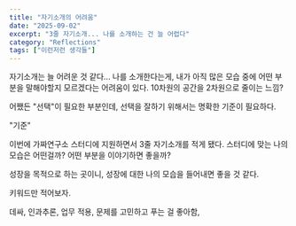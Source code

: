 ```yaml
---
title: "자기소개의 어려움"
date: "2025-09-02"
excerpt: "3줄 자기소개... 나를 소개하는 건 늘 어렵다"
category: "Reflections"
tags: ["이런저런 생각들"]
---
```


자기소개는 늘 어려운 것 같다... 
나를 소개한다는게, 내가 아직 많은 모습 중에 어떤 부분을 말해야할지 모르겠다는 어려움이 있다.
10차원의 공간을 2차원으로 줄이는 느낌?

어쨌든 "선택"이 필요한 부분인데, 선택을 잘하기 위해서는 명확한 기준이 필요하다.

"기준"

이번에 가짜연구소 스터디에 지원하면서 3줄 자기소개를 적게 됐다.
스터디에 맞는 나의 모습은 어떤걸까? 어떤 부분을 이야기하면 좋을까?

성장을 목적으로 하는 곳이니, 성장에 대한 나의 모습을 들어내면 좋을 것 같다.

키워드만 적어보자.

데싸, 인과추론, 업무 적용, 문제를 고민하고 푸는 걸 좋아함, 